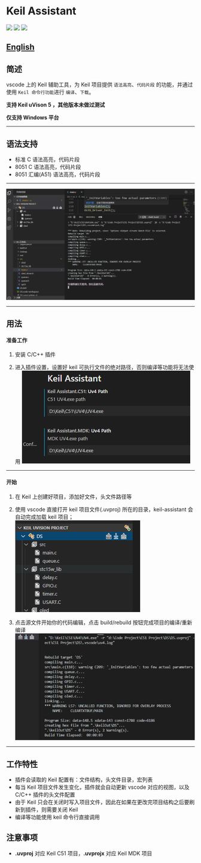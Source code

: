 # Keil Assistant

[![](https://vsmarketplacebadge.apphb.com/version/cl.keil-assistant.svg)](https://marketplace.visualstudio.com/items?itemName=CL.keil-assistant)      [![](https://vsmarketplacebadge.apphb.com/installs/cl.keil-assistant.svg)](https://marketplace.visualstudio.com/items?itemName=CL.keil-assistant)     [![](https://vsmarketplacebadge.apphb.com/rating/cl.keil-assistant.svg)](https://marketplace.visualstudio.com/items?itemName=CL.keil-assistant)

## [English](https://github.com/github0null/keil-assistant/README_EN.md)

## 简述

vscode 上的 Keil 辅助工具，为 Keil 项目提供 `语法高亮`、`代码片段` 的功能，并通过使用 `Keil 命令行功能`进行 `编译`、`下载`。

**支持 Keil uVison 5 ，其他版本未做过测试**  

**仅支持 Windows 平台**

***

## 语法支持

* 标准 C 语法高亮，代码片段
* 8051 C 语法高亮，代码片段
* 8051 汇编(A51) 语法高亮，代码片段

***

![preview](./res/preview/preview.png)

***

## 用法

#### 准备工作

1. 安装 C/C++ 插件
> 
2. 进入插件设置，设置好 keil 可执行文件的绝对路径，否则编译等功能将无法使用
![preview](./res/preview/setting.png)

***

#### 开始

1. 在 Keil 上创建好项目，添加好文件，头文件路径等
> 
2. 使用 vscode 直接打开 keil 项目文件(.uvproj) 所在的目录，keil-assistant 会自动完成加载 keil 项目；
![preview](./res/preview/load.png)
> 
3. 点击源文件开始你的代码编辑，点击 build/rebuild 按钮完成项目的编译/重新编译
![preview](./res/preview/rebuild.png)
***

## 工作特性

* 插件会读取的 Keil 配置有：文件结构，头文件目录，宏列表
* 每当 Keil 项目文件发生变化，插件就会自动更新 vscode 对应的视图，以及 C/C++ 插件的头文件配置
* 由于 Keil 只会在关闭时写入项目文件，因此在如果在更改完项目结构之后要刷新到插件，则需要关闭 Keil
* 编译等功能使用 keil 命令行直接调用

## 注意事项

* **.uvproj** 对应 Keil C51 项目，**.uvprojx** 对应 Keil MDK 项目
